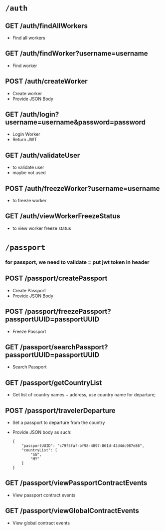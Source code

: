 # `/auth`

## GET /auth/findAllWorkers

- Find all workers

## GET /auth/findWorker?username=username

- Find worker

## POST /auth/createWorker

- Create worker
- Provide JSON Body

## GET /auth/login?username=username&password=password

- Login Worker
- Return JWT

## GET /auth/validateUser

- to validate user
- maybe not used

## POST /auth/freezeWorker?username=username

- to freeze worker

## GET /auth/viewWorkerFreezeStatus

- to view worker freeze status

# `/passport`

### for passport, we need to validate = put jwt token in header

## POST /passport/createPassport

- Create Passport
- Provide JSON Body

## POST /passport/freezePassport?passportUUID=passportUUID

- Freeze Passport

## GET /passport/searchPassport?passportUUID=passportUUID

- Search Passport

## GET /passport/getCountryList

- Get list of country names + address, use country name for departure;

## POST /passport/travelerDeparture

- Set a passport to departure from the country
- Provide JSON body as such:

      {
          "passportUUID": "c79f5faf-bf98-4897-861d-42d4dc987e86",
          "countryList": [
              "SG",
              "MY"
          ]
      }

## GET /passport/viewPassportContractEvents

- View passport contract events

## GET /passport/viewGlobalContractEvents

- View global contract events
